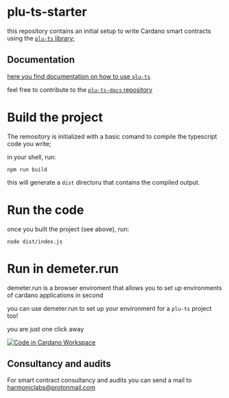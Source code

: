 # plu-ts-starter

this repository contains an initial setup to write Cardano smart contracts using the [`plu-ts` library](https://github.com/HarmonicLabs/plu-ts);

## Documentation

[here you find documentation on how to use `plu-ts`](https://www.harmoniclabs.tech/plu-ts-docs/index.html)

feel free to contribute to the [`plu-ts-docs` repository](https://github.com/HarmonicLabs/plut-ts-docs)

# Build the project

The remository is initialized with a basic comand to compile the typescript code you write;

in your shell, run:
```
npm run build
```

this will generate a `dist` directoru that contains the compiled output.

# Run the code

once you built the project (see above), run:
```
node dist/index.js
```

# Run in demeter.run

demeter.run is a browser enviroment that allows you to set up environments of cardano applications in second

you can use demeter.run to set up your environment for a `plu-ts` project too!

you are just one click away

[![Code in Cardano Workspace](https://demeter.run/code/badge.svg)](https://demeter.run/code?repository=https://github.com/HarmonicLabs/plu-ts-starter&template=typescript)



## Consultancy and audits

For smart contract consultancy and audits you can send a mail to [harmoniclabs@protonmail.com](mailto:harmoniclabs@protonmail.com)
